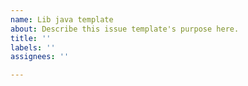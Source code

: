 ```yaml
---
name: Lib java template
about: Describe this issue template's purpose here.
title: ''
labels: ''
assignees: ''

---
```



